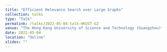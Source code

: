 ```yaml
---
title: "Efficient Relevance Search over Large Graphs"
collection: talks
type: "Talk"
permalink: /talks/2022-05-04-talk-HKUST-GZ
venue: "The Hong Kong University of Science and Technology (Guangzhou)"
date: 2022-05-04
location: "Online"
slides: ""
---
```

